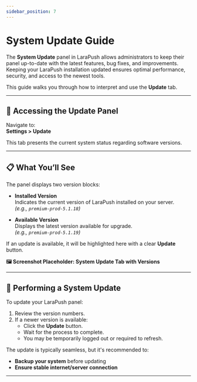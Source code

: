 ```yaml
---
sidebar_position: 7
---
```


# System Update Guide

The **System Update** panel in LaraPush allows administrators to keep their panel up-to-date with the latest features, bug fixes, and improvements. Keeping your LaraPush installation updated ensures optimal performance, security, and access to the newest tools.

This guide walks you through how to interpret and use the **Update** tab.

---

## 🔄 Accessing the Update Panel

Navigate to:  
**Settings > Update**

This tab presents the current system status regarding software versions.

---

## 📋 What You’ll See

The panel displays two version blocks:

- **Installed Version**  
  Indicates the current version of LaraPush installed on your server.  
  _(e.g., `premium-prod-5.1.18`)_

- **Available Version**  
  Displays the latest version available for upgrade.  
  _(e.g., `premium-prod-5.1.19`)_

If an update is available, it will be highlighted here with a clear **Update** button.

**🖼️ Screenshot Placeholder: System Update Tab with Versions**

---

## 🔁 Performing a System Update

To update your LaraPush panel:

1. Review the version numbers.
2. If a newer version is available:
   - Click the **Update** button.
   - Wait for the process to complete.
   - You may be temporarily logged out or required to refresh.

The update is typically seamless, but it's recommended to:

- **Backup your system** before updating
- **Ensure stable internet/server connection**

---